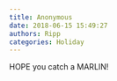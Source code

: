 ```yaml
---
title: Anonymous
date: 2018-06-15 15:49:27
authors: Ripp
categories: Holiday
---
```


 HOPE you catch a MARLIN!